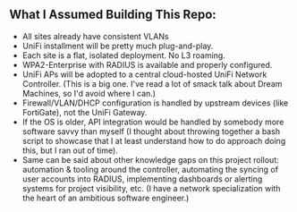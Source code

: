## What I Assumed Building This Repo:
- All sites already have consistent VLANs
- UniFi installment will be pretty much plug-and-play.
- Each site is a flat, isolated deployment. No L3 roaming.
- WPA2-Enterprise with RADIUS is available and properly configured.
- UniFi APs will be adopted to a central cloud-hosted UniFi Network Controller. (This is a big one. I've read a lot of smack talk about Dream Machines, so I'd avoid where I can.)
- Firewall/VLAN/DHCP configuration is handled by upstream devices (like FortiGate), not the UniFi Gateway.
- If the OS is older, API integration would be handled by somebody more software savvy than myself (I thought about throwing together a bash script to showcase that I at least understand how to do approach doing this, but I ran out of time).
- Same can be said about other knowledge gaps on this project rollout: automation & tooling around the controller, automating the syncing of user accounts into RADIUS, implementing dashboards or alerting systems for project visibility, etc. (I have a network specialization with the heart of an ambitious software engineer.)

